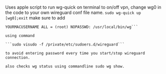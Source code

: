 Uses apple script to run wg-quick on terminal to on/off vpn, 
change wg0 in the code to your own wireguard conf file name.
```sudo wg-quick up [wg0];exit```
make sure to add 

```YOURMACUSERNAME ALL = (root) NOPASSWD: /usr/local/bin/wg-quick
YOURMACUSERNAME ALL = (root) NOPASSWD: /usr/local/bin/wg```

using command

```sudo visudo -f /private/etc/sudoers.d/wireguard```

to avoid entering password every time you start/stop wireguard connection.

also checks wg status using commandline sudo wg show.
